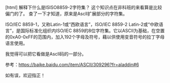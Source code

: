 [html] 解释下什么是ISISO8859-2字符集？
这个知识点在非科班的来看算是比较偏门的了。
查了一下才知道，原来是Ascll扩展部分的字符集。

ISO/IEC 8859-1，又称Latin-1或“西欧语言”，ISO/IEC 8859-2 Latin-2或“中欧语言”，是国际标准化组织内ISO/IEC 8859的8位字符集。它以ASCII为基础，在空置的0xA0-0xFF的范围内，加入192个字母及符号，藉以供使用变音符号的拉丁字母语言使用。

我觉得可以把它看做是Ascll码的一部分。

参考：https://baike.baidu.com/item/ASCII/309296?fr=aladdin#6

如有误，欢迎指正！